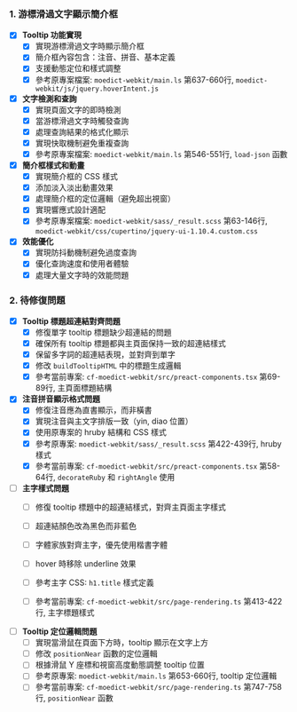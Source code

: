 ### 1. 游標滑過文字顯示簡介框

- [x] **Tooltip 功能實現**
  - [x] 實現游標滑過文字時顯示簡介框
  - [x] 簡介框內容包含：注音、拼音、基本定義
  - [x] 支援動態定位和樣式調整
  - [x] 參考原專案檔案: `moedict-webkit/main.ls` 第637-660行, `moedict-webkit/js/jquery.hoverIntent.js`

- [x] **文字檢測和查詢**
  - [x] 實現頁面文字的即時檢測
  - [x] 當游標滑過文字時觸發查詢
  - [x] 處理查詢結果的格式化顯示
  - [x] 實現快取機制避免重複查詢
  - [x] 參考原專案檔案: `moedict-webkit/main.ls` 第546-551行, `load-json` 函數

- [x] **簡介框樣式和動畫**
  - [x] 實現簡介框的 CSS 樣式
  - [x] 添加淡入淡出動畫效果
  - [x] 處理簡介框的定位邏輯（避免超出視窗）
  - [x] 實現響應式設計適配
  - [x] 參考原專案檔案: `moedict-webkit/sass/_result.scss` 第63-146行, `moedict-webkit/css/cupertino/jquery-ui-1.10.4.custom.css`

- [x] **效能優化**
  - [x] 實現防抖動機制避免過度查詢
  - [x] 優化查詢速度和使用者體驗
  - [x] 處理大量文字時的效能問題

### 2. 待修復問題


- [x] **Tooltip 標題超連結對齊問題**
  - [x] 修復單字 tooltip 標題缺少超連結的問題
  - [x] 確保所有 tooltip 標題都與主頁面保持一致的超連結樣式
  - [x] 保留多字詞的超連結表現，並對齊到單字
  - [x] 修改 `buildTooltipHTML` 中的標題生成邏輯
  - [x] 參考當前專案: `cf-moedict-webkit/src/preact-components.tsx` 第69-89行, 主頁面標題結構

- [x] **注音拼音顯示格式問題**
  - [x] 修復注音應為直書顯示，而非橫書
  - [x] 實現注音與主文字排版一致（yin, diao 位置）
  - [x] 使用原專案的 hruby 結構和 CSS 樣式
  - [x] 參考原專案: `moedict-webkit/sass/_result.scss` 第422-439行, hruby 樣式
  - [x] 參考當前專案: `cf-moedict-webkit/src/preact-components.tsx` 第58-64行, `decorateRuby` 和 `rightAngle` 使用

- [ ] **主字樣式問題**
  - [ ] 修復 tooltip 標題中的超連結樣式，對齊主頁面主字樣式
  - [ ] 超連結顏色改為黑色而非藍色
  - [ ] 字體家族對齊主字，優先使用楷書字體
  - [ ] hover 時移除 underline 效果
  - [ ] 參考主字 CSS: `h1.title` 樣式定義
  - [ ] 參考當前專案: `cf-moedict-webkit/src/page-rendering.ts` 第413-422行, 主字標題樣式



- [ ] **Tooltip 定位邏輯問題**
  - [ ] 實現當滑鼠在頁面下方時，tooltip 顯示在文字上方
  - [ ] 修改 `positionNear` 函數的定位邏輯
  - [ ] 根據滑鼠 Y 座標和視窗高度動態調整 tooltip 位置
  - [ ] 參考原專案: `moedict-webkit/main.ls` 第653-660行, tooltip 定位邏輯
  - [ ] 參考當前專案: `cf-moedict-webkit/src/page-rendering.ts` 第747-758行, `positionNear` 函數
